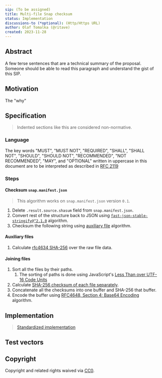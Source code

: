 ```yaml
---
sip: (To be assigned)
title: Multi-file Snap checksum
status: Implementation
discussions-to (*optional): (Http/Https URL)
author: Olaf Tomalka (@ritave)
created: 2023-11-28
---
```


## Abstract

A few terse sentences that are a technical summary of the proposal. Someone should be able to read this paragraph and understand the gist of this SIP.

## Motivation

The "why"

## Specification

> Indented sections like this are considered non-normative.

### Language

The key words "MUST", "MUST NOT", "REQUIRED", "SHALL", "SHALL NOT",
"SHOULD", "SHOULD NOT", "RECOMMENDED", "NOT RECOMMENDED", "MAY", and
"OPTIONAL" written in uppercase in this document are to be interpreted as described in [RFC 2119](https://www.ietf.org/rfc/rfc2119.txt)

### Steps

#### Checksum `snap.manifest.json`

> This algorithm works on `snap.manifest.json` version `0.1`.

<!-- TODO(ritave): Extract the algorithm from fast-json-stable-stringify and put it here -->

1. Delete `.result.source.shasum` field from `snap.manifest.json`.
2. Convert rest of the structure back to JSON using [`fast-json-stable-stringify@^2.1.0`](https://www.npmjs.com/package/fast-json-stable-stringify) algorithm.
3. Checksum the following string using [auxiliary file](#checksum-auxiliary-files) algorithm.

#### Auxiliary files

1. Calculate [rfc4634 SHA-256](https://datatracker.ietf.org/doc/html/rfc4634) over the raw file data.

#### Joining files

1. Sort all the files by their paths. <!-- Normalize paths over different locations from SIP-8 -->
   1. The sorting of paths is done using JavaScript's [Less Than over UTF-16 Code Units](https://tc39.es/ecma262/#sec-islessthan)
2. Calculate [SHA-256 checksum of each file separately](#checksum-auxiliary-files).
3. Concatenate all the checksums into one buffer and SHA-256 that buffer.
4. Encode the buffer using [RFC4648, Section 4: Base64 Encoding](https://datatracker.ietf.org/doc/html/rfc4648#section-4) algorithm.

## Implementation

> [Standardized implementation](../assets/sip-124/implementation.ts)

## Test vectors

## Copyright

Copyright and related rights waived via [CC0](../LICENSE).
